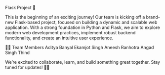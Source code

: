 Flask Project 🚀

This is the beginning of an exciting journey! Our team is kicking off a brand-new Flask-based project, focused on building a dynamic and scalable web application. With a strong foundation in Python and Flask, we aim to explore modern web development practices, implement robust backend functionality, and create an intuitive user experience.


👨‍💻 Team Members
Aditya Banyal
Ekamjot Singh
Aneesh Ranhotra
Angad Singh Thind

We’re excited to collaborate, learn, and build something great together. Stay tuned for updates! 🚀🔧
